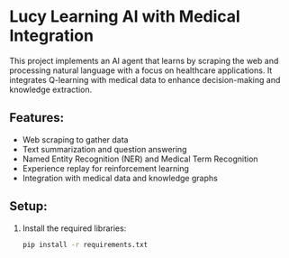 # Lucy Learning AI with Medical Integration

This project implements an AI agent that learns by scraping the web and processing natural language with a focus on healthcare applications. It integrates Q-learning with medical data to enhance decision-making and knowledge extraction.

## Features:
- Web scraping to gather data
- Text summarization and question answering
- Named Entity Recognition (NER) and Medical Term Recognition
- Experience replay for reinforcement learning
- Integration with medical data and knowledge graphs

## Setup:
1. Install the required libraries:
   ```bash
   pip install -r requirements.txt
